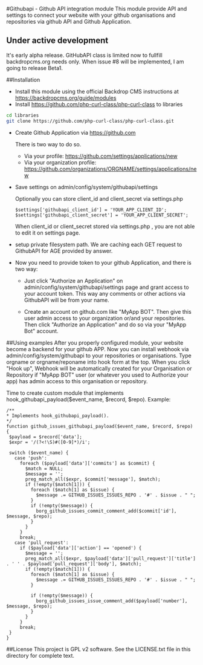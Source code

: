 #Githubapi - Github API integration module
This module provide API and settings to connect your website with your github organisations and repositories via github API and Github Application.

## Under active development
It's early alpha release. GitHubAPI class is limited now to fullfill backdropcms.org needs only.
When issue #8 will be implemented, I am going to release Beta1.


##Installation
  - Install this module using the official Backdrop CMS instructions at
  https://backdropcms.org/guide/modules
  - Install https://github.com/php-curl-class/php-curl-class to libraries
  
  ```bash
  cd libraries
  git clone https://github.com/php-curl-class/php-curl-class.git
  ```
  - Create Github Application via https://github.com
    
    There is two way to do so. 
    - Via your profile: https://github.com/settings/applications/new
    - Via your organization profile: https://github.com/organizations/ORGNAME/settings/applications/new
  
  - Save settings on admin/config/system/githubapi/settings
  
    Optionally you can store client_id and client_secret via settings.php
    ```
    $settings['githubapi_client_id'] = 'YOUR_APP_CLIENT_ID';
    $settings['githubapi_client_secret'] = 'YOUR_APP_CLIENT_SECRET';
    ```
    When client_id or client_secret stored via settings.php , you are not able to edit it on settings page.
    
  - setup private filesystem path. We are caching each GET request to GithubAPI for AGE provided by answer.
  
  - Now you need to provide token to your github Application, and there is two way:
    - Just click "Authorize an Application" on admin/config/system/githubapi/settings page and grant access to your account token.
    This way any comments or other actions via GithubAPI will be from your name.
    
    - Create an account on github.com like "MyApp BOT". Then give this user admin access to your organization or/and your repositories. Then click "Authorize an Application" and do so via your "MyApp Bot" account.
    
##Using examples
After you properly configured module, your website become a backend for your github APP. Now you can install webhook via admin/config/system/githubapi to your repositories or organisations.
Type orgname or orgname/reponame into hook form at the top.
When you click "Hook up", Webhook will be automatically created for your Organisation or Repository if "MyApp BOT" user (or whatever you used to Authorize your app) has admin access to this organisation or repository.
 
 Time to create custom module that implements hook_githubapi_payload($event_name, $record, $repo). Example:

 ```
/**
 * Implements hook_githubapi_payload().
 */
function github_issues_githubapi_payload($event_name, $record, $repo) {
  $payload = $record['data'];
  $expr = '/(?<!\S)#([0-9]*)/i';

  switch ($event_name) {
    case 'push':
      foreach ($payload['data']['commits'] as $commit) {
        $match = NULL;
        $message = '';
        preg_match_all($expr, $commit['message'], $match);
        if (!empty($match[1])) {
          foreach ($match[1] as $issue) {
            $message .= GITHUB_ISSUES_ISSUES_REPO . '#' . $issue . " ";
          }
          if (!empty($message)) {
            borg_github_issues_commit_comment_add($commit['id'], $message, $repo);
          }
        }
      }
      break;
    case 'pull_request':
      if ($payload['data']['action'] == 'opened') {
        $message = '';
        preg_match_all($expr, $payload['data']['pull_request']['title'] . ' ' . $payload['pull_request']['body'], $match);
        if (!empty($match[1])) {
          foreach ($match[1] as $issue) {
            $message .= GITHUB_ISSUES_ISSUES_REPO . '#' . $issue . " ";
          }

          if (!empty($message)) {
            borg_github_issues_issue_comment_add($payload['number'], $message, $repo);
          }
        }
      }
      break;
  }
}
```


##License
This project is GPL v2 software. See the LICENSE.txt file in this directory for
complete text.
